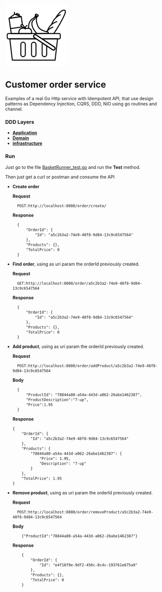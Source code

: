 
![My image](../../img/basket.png)    
 # Customer order service
  
Examples of a real Go Http service with Idempotent API, that use design patterns as Dependency Injection, CQRS, DDD,
 NIO using go routines and channel.

### DDD Layers

* **[Application](src/application)**
* **[Domain](src/domain)**
* **[infrastructure](src/infrastructure)**

### Run

Just go to the file [BasketRunner_test.go](src/BasketRunner_test.go) and run the **Test** method.

Then just get a curl or postman and consume the API

* **Create order**

    **Request**
    
        POST:http://localhost:8080/order/create/
        
    **Response**
    
        {
            "OrderId": {
                "Id": "a5c2b3a2-74e9-48f8-9d84-13c9c6547564"
            },
            "Products": {},
            "TotalPrice": 0
        }

* **Find order**, using as uri param the orderId previously created.

    **Request**
    
        GET:http://localhost:8080/order/a5c2b3a2-74e9-48f8-9d84-13c9c6547564

    **Response**
    
        {
            "OrderId": {
                "Id": "a5c2b3a2-74e9-48f8-9d84-13c9c6547564"
            },
            "Products": {},
            "TotalPrice": 0
        }


* **Add product**, using as uri param the orderId previously created.

    **Request**
    
        POST:http://localhost:8080/order/addProduct/a5c2b3a2-74e9-48f8-9d84-13c9c6547564
   
    **Body**
    
        {
            "ProductId": "78844a80-a54a-443d-a062-26abe1462387",
            "ProductDescription":"7-up",
            "Price":1.95
        }
    
    **Response**
    
      {
          "OrderId": {
              "Id": "a5c2b3a2-74e9-48f8-9d84-13c9c6547564"
          },
          "Products": {
              "78844a80-a54a-443d-a062-26abe1462387": {
                  "Price": 1.95,
                  "Description": "7-up"
              }
          },
          "TotalPrice": 1.95
      }
  
* **Remove product**, using as uri param the orderId previously created.

    **Request**
    
        POST:http://localhost:8080/order/removeProduct/a5c2b3a2-74e9-48f8-9d84-13c9c6547564        
        
    **Body**
        
          {"ProductId":"78844a80-a54a-443d-a062-26abe1462387"}
               
    **Response**
    
          {
              "OrderId": {
                  "Id": "e4f16f9e-9df2-456c-8c4c-193761e675a9"
              },
              "Products": {},
              "TotalPrice": 0
          }
